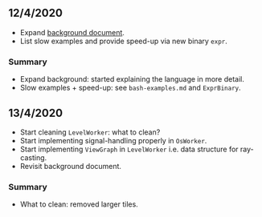 ## 12/4/2020

- Expand [background document](./background.md).
- List slow examples and provide speed-up via new binary `expr`.

### Summary

- Expand background: started explaining the language in more detail.
- Slow examples + speed-up: see `bash-examples.md` and `ExprBinary`.

## 13/4/2020

- Start cleaning `LevelWorker`: what to clean?
- Start implementing signal-handling properly in `OsWorker`.
- Start implementing `ViewGraph` in `LevelWorker` i.e. data structure for ray-casting.
- Revisit background document.

### Summary

- What to clean: removed larger tiles.